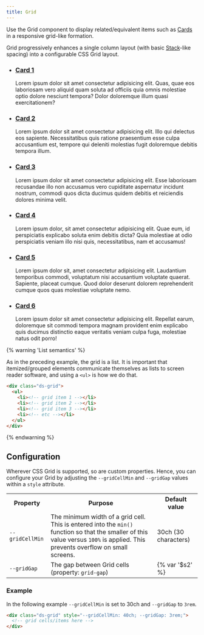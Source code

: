 ```yaml
---
title: Grid
---
```


Use the Grid component to display related/equivalent items such as [Cards]({{site.basedir}}/components/card) in a responsive grid-like formation.

Grid progressively enhances a single column layout (with basic [Stack]({{site.basedir}}/components/stack)-like spacing) into a configurable CSS Grid layout.

<div class="ds-scope site-resizer">
  <ul class="ds-grid">
    <li class="ds-card">
      <div class="ds-card-body ds-stack-smaller">
        <h3><a href="#" class="ds-card-link">Card 1</a></h3>
        <p>Lorem ipsum dolor sit amet consectetur adipisicing elit. Quas, quae eos laboriosam vero aliquid quam soluta ad officiis quia omnis molestiae optio dolore nesciunt tempora? Dolor doloremque illum quasi exercitationem?</p>
      </div>
    </li>
    <li class="ds-card">
      <div class="ds-card-body ds-stack-smaller">
        <h3><a href="#" class="ds-card-link">Card 2</a></h3>
        <p>Lorem ipsum dolor sit amet consectetur adipisicing elit. Illo qui delectus eos sapiente. Necessitatibus quis ratione praesentium esse culpa accusantium est, tempore qui deleniti molestias fugit doloremque debitis tempora illum.</p>
      </div>
    </li>
    <li class="ds-card">
      <div class="ds-card-body ds-stack-smaller">
        <h3><a href="#" class="ds-card-link">Card 3</a></h3>
        <p>Lorem ipsum dolor sit amet consectetur adipisicing elit. Esse laboriosam recusandae illo non accusamus vero cupiditate aspernatur incidunt nostrum, commodi quos dicta ducimus quidem debitis et reiciendis dolores minima velit.</p>
      </div>
    </li>
    <li class="ds-card">
      <div class="ds-card-body ds-stack-smaller">
        <h3><a href="#" class="ds-card-link">Card 4</a></h3>
        <p>Lorem ipsum dolor, sit amet consectetur adipisicing elit. Quae eum, id perspiciatis explicabo soluta enim debitis dicta? Quia molestiae at odio perspiciatis veniam illo nisi quis, necessitatibus, nam et accusamus!</p>
      </div>
    </li>
    <li class="ds-card">
      <div class="ds-card-body ds-stack-smaller">
        <h3><a href="#" class="ds-card-link">Card 5</a></h3>
        <p>Lorem ipsum dolor sit, amet consectetur adipisicing elit. Laudantium temporibus commodi, voluptatum nisi accusantium voluptate quaerat. Sapiente, placeat cumque. Quod dolor deserunt dolorem reprehenderit cumque quos quas molestiae voluptate nemo.</p>
      </div>
    </li>
    <li class="ds-card">
      <div class="ds-card-body ds-stack-smaller">
        <h3><a href="#" class="ds-card-link">Card 6</a></h3>
        <p>Lorem ipsum dolor sit amet consectetur adipisicing elit. Repellat earum, doloremque sit commodi tempora magnam provident enim explicabo quis ducimus distinctio eaque veritatis veniam culpa fuga, molestiae natus odit porro!</p>
      </div>
    </li>
  </ul>
</div>

{% warning 'List semantics' %}

As in the preceding example, the grid is a list. It is important that itemized/grouped elements communicate themselves as lists to screen reader software, and using a `<ul>` is how we do that.

```html
<div class="ds-grid">
  <ul>
    <li><!-- grid item 1 --></li>
    <li><!-- grid item 2 --></li>
    <li><!-- grid item 3 --></li>
    <li><!-- etc --></li>
  </ul>
</div>
```

{% endwarning %}

## Configuration

Wherever CSS Grid is supported, so are custom properties. Hence, you can configure your Grid by adjusting the `--gridCellMin` and `--gridGap` values within a `style` attribute.

<table class="site-table" style="table-layout: fixed">
  <tr>
    <th>Property</th>
    <th>Purpose</th>
    <th>Default value</th>
  </tr>
  <tr>
    <td>
      <code>--gridCellMin</code>
    </td>
    <td>
      The minimum width of a grid cell. This is entered into the <code>min()</code> function so that the smaller of this value versus <code>100%</code> is applied. This prevents overflow on small screens.
    </td>
    <td>
      30ch (30 characters)
    </td>
  </tr>
  <tr>
    <td>
      <code>--gridGap</code>
    </td>
    <td>
      The gap between Grid cells (property: <code>grid-gap</code>)
    </td>
    <td>
      {% var '$s2' %}
    </td>
  </tr>
</table>

### Example

In the following example `--gridCellMin` is set to 30ch and `--gridGap` to `3rem`.

```html
<div class="ds-grid" style="--gridCellMin: 40ch; --gridGap: 3rem;">
  <!-- grid cells/items here -->
</div>
```